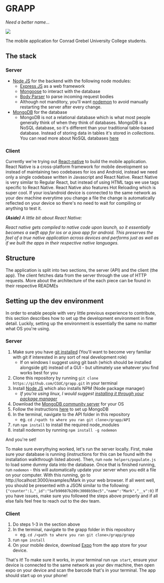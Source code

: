 # GRAPP
_Need a better name..._

![](https://johnanngeister.files.wordpress.com/2011/02/conrad-grebel.jpg)

The mobile application for Conrad Grebel University College students.

## The stack

### Server
- [Node JS](https://nodejs.org/en/) for the backend with the following node modules:
  - [Express JS](https://expressjs.com/) as a web framework
  - [Mongoose](http://mongoosejs.com/) to interact with the database
  - [Body Parser](https://www.npmjs.com/package/body-parser) to parse incoming request bodies
  - Although not manditory, you'll want [nodemon](https://nodemon.io/) to avoid manually restarting the server after every change.
- [MongoDB](https://www.mongodb.com/) for the database
  - MongoDB is not a relational database which is what most people generally think of when they think of databases. MongoDB is a NoSQL database, so it's different than your traditional table-based database. Instead of storing data in tables it's stored in _collections_. You can read more about NoSQL databases [here](https://www.mongodb.com/nosql-explained)

### Client
Currently we're trying out [React-native](https://facebook.github.io/react-native/) to build the mobile application. React Native is a cross-platform framework for mobile development so instead of maintaining two codebases for ios and Android, instead we need only a single codebase written in Javascript and React Native. React Native is very similar to Regular React, but instead of using HTML tags we use tags specific to React Native. React Native also features Hot Reloading which is super cool. If your ios/android device is connected to the same network as your dev machine everytime you change a file the change is automatically reflected on your device so there's no need to wait for compiling or anything to test it.

_**(Aside)** A little bit about React Native:_

_React native gets compiled to native code upon launch, so it essentially becomes a swift app for ios or a java app for android. This preserves the feel of a true native application across devices and performs just as well as if we built the apps in their respective native languages._

## Structure

The application is split into two sections, the server (API) and the client (the app). The client fetches data from the server through the use of HTTP requests. More about the architecture of the each piece can be found in their respective READMEs

## Setting up the dev environment
In order to enable people with very little previous experience to contribute, this section describes how to set up the development environment in fine detail. Luckily, setting up the environment is essentially the same no matter what OS you're using.

### Server
1. Make sure you have [git installed](https://www.linode.com/docs/development/version-control/how-to-install-git-on-linux-mac-and-windows/) (You'll want to become very familiar with git if interested in any sort of real development role)
    - If on windows I suggest using git bash (which should be installed alongside git) instead of a GUI - but ultimately use whatever you find works best for you
2. Clone this repository by running `git clone https://github.com/CGUC/grapp.git` in your terminal
3. Install [Node JS](https://nodejs.org/en/) which also installs NPM (Node package manager)
    - _If you're using linux, I would suggest [installing it through your package manager](https://nodejs.org/en/download/package-manager/#debian-and-ubuntu-based-linux-distributions)_
4. Download the [MongoDB community server](https://www.mongodb.com/download-center?jmp=nav#community) for your OS
5. Follow the instructions [here](https://docs.mongodb.com/manual/administration/install-community/) to set up MongoDB
6. In the terminal, navigate to the API folder in this repository
    - eg. `cd /<path to where you ran git clone>/grapp/API`
7. run `npm install` to install the required node_modules
8. install nodemon by running `npm install -g nodemon`

And you're set!

To make sure everythying worked, let's run the server locally. First, make sure your database is running (instructions for this can be found with the installation walkthrough listed above). Then, run `node helpers/populate.js` to load some dummy data into the database. Once that is finished running, run `nodemon` - this will automatically update your server when you edit a file on your computer. With this running, go to http://localhost:3000/examples/Mark in your web browser. If all went well, you should be presented with a JSON similar to the following: 
`{"counter":1,"_id":"5afb90607b209c3008b59ec5","name":"Mark","__v":0}`
If you have issues, make sure you followed the steps above properly and if all else fails feel free to reach out to the dev team.

### Client
1. Do steps 1-3 in the section above
2. In the terminal, navigate to the grapp folder in this repository
    - eg. `cd /<path to where you ran git clone>/grapp/grapp`
3. run `npm install`
4. On your mobile device, download [Expo](https://expo.io/) from the app store for your device.

That's it!
To make sure it works, in your terminal run `npm start`, ensure your device is connected to the same network as your dev machine, then open expo on your device and scan the barcode that's in your terminal. The app should start up on your phone!
